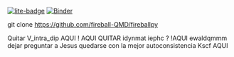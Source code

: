 [![lite-badge](https://jupyterlite.rtfd.io/en/latest/_static/badge.svg)](https://fireball-QMD.github.io/pyreball)
[![Binder](https://mybinder.org/badge_logo.svg)](https://mybinder.org/v2/gh/fireball-QMD/pyreball/HEAD?labpath=examples/pyreball_skeleton.ipynb)

git clone https://github.com/fireball-QMD/fireballpy


Quitar V_intra_dip  AQUI
 ! AQUI QUITAR idynmat iephc ?
  !AQUI  ewaldqmmm dejar preguntar a Jesus
quedarse con la mejor autoconsistencia Kscf AQUI 
